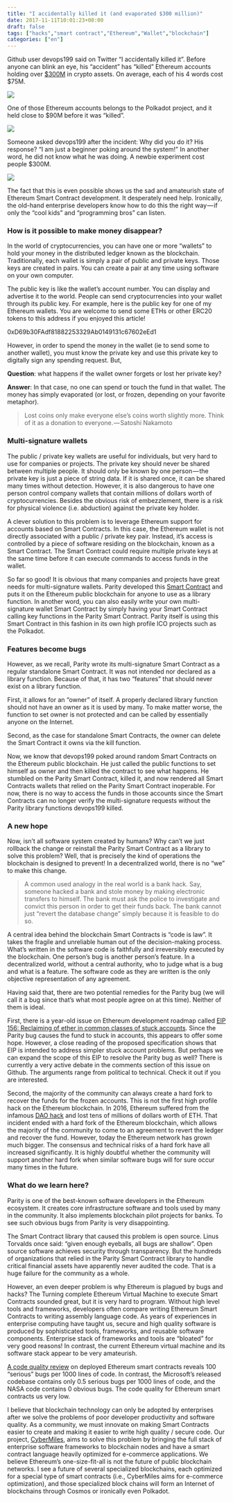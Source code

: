 ```yaml
---
title: "I accidentally killed it (and evaporated $300 million)"
date: 2017-11-11T10:01:23+08:00
draft: false
tags: ["hacks","smart contract","Ethereum","Wallet","blockchain"]
categories: ["en"]
---
```


Github user devops199 said on Twitter “I accidentally killed it”. Before anyone can blink an eye, his “accident” has “killed” Ethereum accounts holding over [$300M](https://www.vice.com/en_us/article/ywbqmg/parity-multi-signature-wallet-vulnerability-300-million-hard-fork) in crypto assets. On average, each of his 4 words cost $75M.


![](/images/20171111-polkadotsafe-01.png)


One of those Ethereum accounts belongs to the Polkadot project, and it held close to $90M before it was “killed”.


![](/images/20171111-polkadotsafe-02.png)


Someone asked devops199 after the incident: Why did you do it? His response? “I am just a beginner poking around the system!” In another word, he did not know what he was doing. A newbie experiment cost people $300M.


![](/images/20171111-polkadotsafe-03.png)


The fact that this is even possible shows us the sad and amateurish state of Ethereum Smart Contract development. It desperately need help. Ironically, the old-hand enterprise developers know how to do this the right way — if only the “cool kids” and “programming bros” can listen.

### How is it possible to make money disappear?

In the world of cryptocurrencies, you can have one or more “wallets” to hold your money in the distributed ledger known as the blockchain. Traditionally, each wallet is simply a pair of public and private keys. Those keys are created in pairs. You can create a pair at any time using software on your own computer.

The public key is like the wallet’s account number. You can display and advertise it to the world. People can send cryptocurrencies into your wallet through its public key. For example, here is the public key for one of my Ethereum wallets. You are welcome to send some ETHs or other ERC20 tokens to this address if you enjoyed this article!

0xD69b30FAdf81882253329Ab0149131c67602eEd1

However, in order to spend the money in the wallet (ie to send some to another wallet), you must know the private key and use this private key to digitally sign any spending request. But,

**Question**: what happens if the wallet owner forgets or lost her private key?

**Answer**: In that case, no one can spend or touch the fund in that wallet. The money has simply evaporated (or lost, or frozen, depending on your favorite metaphor).

> Lost coins only make everyone else’s coins worth slightly more. Think of it as a donation to everyone. — Satoshi Nakamoto


### Multi-signature wallets


The public / private key wallets are useful for individuals, but very hard to use for companies or projects. The private key should never be shared between multiple people. It should only be known by one person — the private key is just a piece of string data. If it is shared once, it can be shared many times without detection. However, it is also dangerous to have one person control company wallets that contain millions of dollars worth of cryptocurrencies. Besides the obvious risk of embezzlement, there is a risk for physical violence (i.e. abduction) against the private key holder.

A clever solution to this problem is to leverage Ethereum support for accounts based on Smart Contracts. In this case, the Ethereum wallet is not directly associated with a public / private key pair. Instead, it’s access is controlled by a piece of software residing on the blockchain, known as a Smart Contract. The Smart Contract could require multiple private keys at the same time before it can execute commands to access funds in the wallet.

So far so good! It is obvious that many companies and projects have great needs for multi-signature wallets. Parity developed this [Smart Contract](https://etherscan.io/address/0x863df6bfa4469f3ead0be8f9f2aae51c91a907b4#code) and puts it on the Ethereum public blockchain for anyone to use as a library function. In another word, you can also easily write your own multi-signature wallet Smart Contract by simply having your Smart Contract calling key functions in the Parity Smart Contract. Parity itself is using this Smart Contract in this fashion in its own high profile ICO projects such as the Polkadot.


### Features become bugs


However, as we recall, Parity wrote its multi-signature Smart Contract as a regular standalone Smart Contract. It was not intended nor declared as a library function. Because of that, it has two “features” that should never exist on a library function.

First, it allows for an “owner” of itself. A properly declared library function should not have an owner as it is used by many. To make matter worse, the function to set owner is not protected and can be called by essentially anyone on the Internet.

Second, as the case for standalone Smart Contracts, the owner can delete the Smart Contract it owns via the kill function.

Now, we know that devops199 poked around random Smart Contracts on the Ethereum public blockchain. He just called the public functions to set himself as owner and then killed the contract to see what happens. He stumbled on the Parity Smart Contract, killed it, and now rendered all Smart Contracts wallets that relied on the Parity Smart Contract inoperable. For now, there is no way to access the funds in those accounts since the Smart Contracts can no longer verify the multi-signature requests without the Parity library functions devops199 killed.


### A new hope


Now, isn’t all software system created by humans? Why can’t we just rollback the change or reinstall the Parity Smart Contract as a library to solve this problem? Well, that is precisely the kind of operations the blockchain is designed to prevent! In a decentralized world, there is no “we” to make this change.

> A common used analogy in the real world is a bank hack. Say, someone hacked a bank and stole money by making electronic transfers to himself. The bank must ask the police to investigate and convict this person in order to get their funds back. The bank cannot just “revert the database change” simply because it is feasible to do so.


A central idea behind the blockchain Smart Contracts is “code is law”. It takes the fragile and unreliable human out of the decision-making process. What’s written in the software code is faithfully and irreversibly executed by the blockchain. One person’s bug is another person’s feature. In a decentralized world, without a central authority, who to judge what is a bug and what is a feature. The software code as they are written is the only objective representation of any agreement.

Having said that, there are two potential remedies for the Parity bug (we will call it a bug since that’s what most people agree on at this time). Neither of them is ideal.

First, there is a year-old issue on Ethereum development roadmap called [EIP 156: Reclaiming of ether in common classes of stuck accounts](https://github.com/ethereum/EIPs/issues/156). Since the Parity bug causes the fund to stuck in accounts, this appears to offer some hope. However, a close reading of the proposed specification shows that EIP is intended to address simpler stuck account problems. But perhaps we can expand the scope of this EIP to resolve the Parity bug as well? There is currently a very active debate in the comments section of this issue on Github. The arguments range from political to technical. Check it out if you are interested.

Second, the majority of the community can always create a hard fork to recover the funds for the frozen accounts. This is not the first high profile hack on the Ethereum blockchain. In 2016, Ethereum suffered from the infamous [DAO hack](https://medium.com/@pullnews/understanding-the-dao-hack-for-journalists-2312dd43e993) and lost tens of millions of dollars worth of ETH. That incident ended with a hard fork of the Ethereum blockchain, which allows the majority of the community to come to an agreement to revert the ledger and recover the fund. However, today the Ethereum network has grown much bigger. The consensus and technical risks of a hard fork have all increased significantly. It is highly doubtful whether the community will support another hard fork when similar software bugs will for sure occur many times in the future.


### What do we learn here?


Parity is one of the best-known software developers in the Ethereum ecosystem. It creates core infrastructure software and tools used by many in the community. It also implements blockchain pilot projects for banks. To see such obvious bugs from Parity is very disappointing.

The Smart Contract library that caused this problem is open source. Linus Torvalds once said: “given enough eyeballs, all bugs are shallow”. Open source software achieves security through transparency. But the hundreds of organizations that relied in the Parity Smart Contract library to handle critical financial assets have apparently never audited the code. That is a huge failure for the community as a whole.

However, an even deeper problem is why Ethereum is plagued by bugs and hacks? The Turning complete Ethereum Virtual Machine to execute Smart Contracts sounded great, but it is very hard to program. Without high level tools and frameworks, developers often compare writing Ethereum Smart Contracts to writing assembly language code. As years of experiences in enterprise computing have taught us, secure and high quality software is produced by sophisticated tools, frameworks, and reusable software components. Enterprise stack of frameworks and tools are “bloated” for very good reasons! In contrast, the current Ethereum virtual machine and its software stack appear to be very amateurish.

[A code quality review](https://vessenes.com/ethereum-contracts-are-going-to-be-candy-for-hackers/) on deployed Ethereum smart contracts reveals 100 “serious” bugs per 1000 lines of code. In contrast, the Microsoft’s released codebase contains only 0.5 serious bugs per 1000 lines of code, and the NASA code contains 0 obvious bugs. The code quality for Ethereum smart contracts us very low.

I believe that blockchain technology can only be adopted by enterprises after we solve the problems of poor developer productivity and software quality. As a community, we must innovate on making Smart Contracts easier to create and making it easier to write high quality / secure code. Our project, [CyberMiles](https://www.cybermiles.io/en-us/), aims to solve this problem by bringing the full stack of enterprise software frameworks to blockchain nodes and have a smart contract language heavily optimized for e-commerce applications. We believe Ethereum’s one-size-fit-all is not the future of public blockchain networks. I see a future of several specialized blockchains, each optimized for a special type of smart contracts (i.e., CyberMiles aims for e-commerce optimization), and those specialized block chains will form an Internet of blockchains through Cosmos or ironically even Polkadot.


